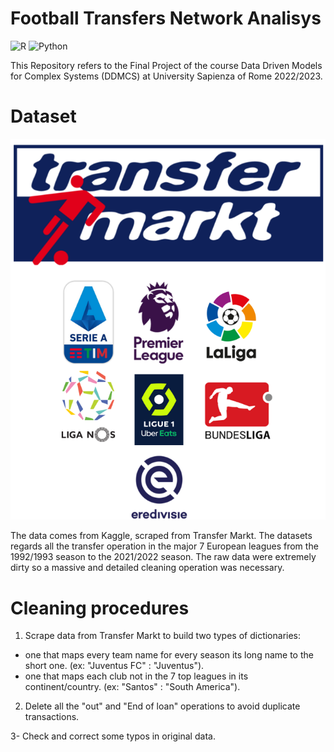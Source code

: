 # Football Transfers Network Analisys
![R](https://img.shields.io/badge/r-%23276DC3.svg?style=for-the-badge&logo=r&logoColor=white)
![Python](https://img.shields.io/badge/python-3670A0?style=for-the-badge&logo=python&logoColor=ffdd54)

This Repository refers to the Final Project of the course Data Driven Models for Complex Systems (DDMCS) at University Sapienza of Rome 2022/2023.

# Dataset

![c](cover1.png)

The data comes from Kaggle, scraped from Transfer Markt. The datasets regards all the transfer operation in the major 7 European leagues from the 1992/1993 season to
the 2021/2022 season. The raw data were extremely dirty so a massive and detailed cleaning operation was necessary.

# Cleaning procedures

1. Scrape data from Transfer Markt to build two types of dictionaries:
 - one that maps every team name for every season its long name to the short one. (ex: "Juventus FC" : "Juventus").
 - one that maps each club not in the 7 top leagues in its continent/country. (ex: "Santos" : "South America").
 
2. Delete all the "out" and "End of loan" operations to avoid duplicate transactions.

3- Check and correct some typos in original data.


